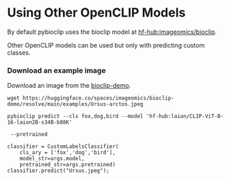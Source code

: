 # Using Other OpenCLIP Models
By default pybioclip uses the bioclip model at [hf-hub:imageomics/bioclip](https://huggingface.co/imageomics/bioclip).

Other OpenCLIP models can be used but only with predicting custom classes.

### Download an example image
Download an image from the [bioclip-demo](https://huggingface.co/spaces/imageomics/bioclip-demo).

```console
wget https://huggingface.co/spaces/imageomics/bioclip-demo/resolve/main/examples/Ursus-arctos.jpeg
```

```
pybioclip predict --cls fox,dog,bird --model 'hf-hub:laion/CLIP-ViT-B-16-laion2B-s34B-b88K'
```

```
 --pretrained
````

```
classifier = CustomLabelsClassifier(
    cls_ary = ['fox','dog','bird'],
    model_str=args.model,
    pretrained_str=args.pretrained)
classifier.predict("Ursus.jpeg");
```
  
